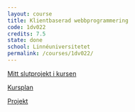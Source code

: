 ```yaml
---
layout: course
title: Klientbaserad webbprogrammering
code: 1dv022
credits: 7.5
state: done
school: Linnéuniversitetet
permalink: /courses/1dv022/
---
```


[Mitt slutprojekt i kursen](/project/1dv022)

[Kursplan](/files/courseplan/1dv022.pdf)

[Projekt]()